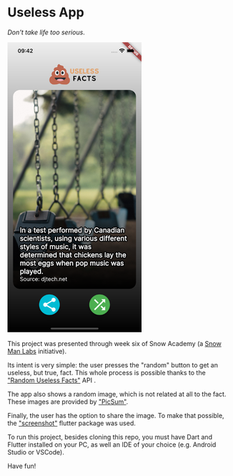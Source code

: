 # Useless App
*Don't take life too serious*.

<img src="./screenshots/screenshot.png" width="300" class="center">

This project was presented through week six of Snow Academy (a [Snow Man Labs](https://www.snowmanlabs.com.br/) initiative).

Its intent is very simple: the user presses the "random" button to get an useless, but true, fact. This whole process is possible thanks to the ["Random Useless Facts"](https://uselessfacts.jsph.pl/) API .

The app also shows a random image, which is not related at all to the fact. These images are provided by ["PicSum"](https://picsum.photos/).

Finally, the user has the option to share the image. To make that possible, the ["screenshot"](https://pub.dev/packages/screenshot) flutter package was used.

To run this project, besides cloning this repo, you must have Dart and Flutter installed on your PC, as well an IDE of your choice (e.g. Android Studio or VSCode).

Have fun!

